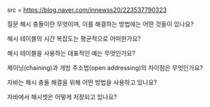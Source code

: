 src = https://blog.naver.com/innewss20/223537790323

질문 해시 충돌이란 무엇이며, 이를 해결하는 방법에는 어떤 것들이 있나요?

해시 테이블의 시간 복잡도는 평균적으로 어떠한가요?

해시 테이블을 사용하는 대표적인 예는 무엇인가요?

체이닝(chaining)과 개방 주소법(open addressing)의 차이점은 무엇인가요?

자바는 해시 충돌 해결을 위해 어떤 방법을 사용하고 있나요? 

자바에서 해시셋은 어떻게 저장되고 있나요?
